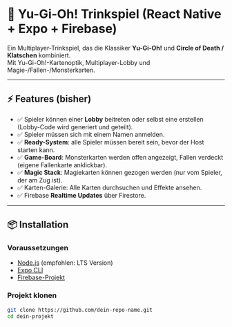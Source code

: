 # 🍻 Yu-Gi-Oh! Trinkspiel (React Native + Expo + Firebase)

Ein Multiplayer-Trinkspiel, das die Klassiker **Yu-Gi-Oh!** und **Circle of Death / Klatschen** kombiniert.  
Mit Yu-Gi-Oh!-Kartenoptik, Multiplayer-Lobby und Magie-/Fallen-/Monsterkarten.

---

## ⚡ Features (bisher)

- ✅ Spieler können einer **Lobby** beitreten oder selbst eine erstellen (Lobby-Code wird generiert und geteilt).
- ✅ Spieler müssen sich mit einem Namen anmelden.
- ✅ **Ready-System**: alle Spieler müssen bereit sein, bevor der Host starten kann.
- ✅ **Game-Board**: Monsterkarten werden offen angezeigt, Fallen verdeckt (eigene Fallenkarte anklickbar).
- ✅ **Magic Stack**: Magiekarten können gezogen werden (nur vom Spieler, der am Zug ist).
- ✅ Karten-Galerie: Alle Karten durchsuchen und Effekte ansehen.
- ✅ Firebase **Realtime Updates** über Firestore.

---

## 📦 Installation

### Voraussetzungen

- [Node.js](https://nodejs.org/) (empfohlen: LTS Version)
- [Expo CLI](https://docs.expo.dev/get-started/installation/)
- [Firebase-Projekt](https://console.firebase.google.com/)

### Projekt klonen

```bash
git clone https://github.com/dein-repo-name.git
cd dein-projekt
```
